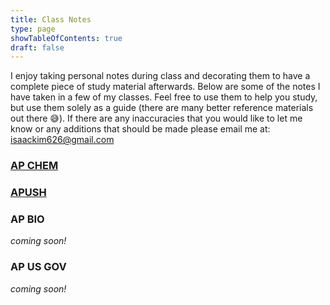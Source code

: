 ```yaml
---
title: Class Notes
type: page
showTableOfContents: true
draft: false
---
```

I enjoy taking personal notes during class and decorating them to have a complete piece of study material afterwards. Below are some of the notes I have taken in a few of my classes. Feel free to use them to help you study, but use them solely as a guide (there are many better reference materials out there 😅). If there are any inaccuracies that you would like to let me know or any additions that should be made please email me at: isaackim626@gmail.com

### [AP CHEM](./apchem/)

### [APUSH](./apush/)

### AP BIO
*coming soon!*

### AP US GOV
*coming soon!*


